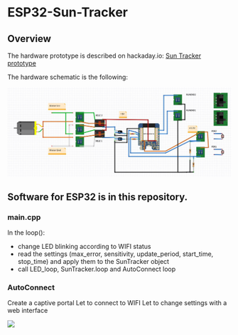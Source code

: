 # ESP32-Sun-Tracker

## Overview

The hardware prototype is described on hackaday.io: [Sun Tracker prototype](https://hackaday.io/project/188318-sun-tracker-prototype)

The hardware schematic is the following:

![](https://github.com/guido57/ESP32-Sun-Tracker/blob/master/docs/schematic.jpg)

## Software for ESP32 is in this repository.

### main.cpp

In the loop():
* change LED blinking according to WIFI status
* read the settings (max_error, sensitivity, update_period, start_time, stop_time) and apply them to the SunTracker object
* call LED_loop, SunTracker.loop and AutoConnect loop

### AutoConnect

Create a captive portal
Let to connect to WIFI
Let to change settings with a web interface

![](blob/master/docs/AutoConnect-settings.jpg)








